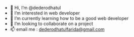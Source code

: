 - 👋 Hi, I’m @dederodhatul
- 👀 I’m interested in web developer
- 🌱 I’m currently learning how to be a good web developer
- 💞️ I’m looking to collaborate on a project
- 📫 email me : dederodhatulfarida@gmail.com

<!---
dederodhatul/dederodhatul is a ✨ special ✨ repository because its `README.md` (this file) appears on your GitHub profile.
You can click the Preview link to take a look at your changes.
--->
